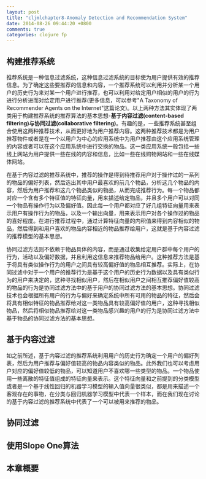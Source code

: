 ```yaml
---
layout: post
title: "cljmlchapter8-Anomaly Detection and Recommendation System"
date: 2014-08-26 09:44:20 +0800
comments: true
categories: clojure fp
---
```


## 构建推荐系统

推荐系统是一种信息过滤系统，这种信息过滤系统的目标使为用户提供有效的推荐信息。为了确定这些要推荐的信息和内容，一个推荐系统可以利用并分析某一个用户的历史行为来对某一个用户进行推荐，也可以利用对给定用户相似的用户的行为进行分析进而对给定用户进行推荐(更多信息，可以参考"A Taxonomy of Recommender Agents on the Internet"这篇论文)。以上两种方法其实体现了两类用于构建推荐系统的推荐算法的基本思想-**基于内容过滤(content-based filtering)**与**协同过滤(collaborative filtering)**。有趣的是，一些推荐系统甚至组合使用这两种推荐技术，从而更好地为用户推荐内容。这两种推荐技术都是为用户推荐物件或者是在一个以用户为中心的应用系统中为用户推荐由这个应用系统管理的内容或者可以在这个应用系统中进行交换的物品。这一类应用系统一般包括一些线上网站为用户提供一些在线的内容和信息，比如一些在线购物网站和一些在线媒体网站。

在基于内容过滤的推荐系统中，推荐的操作是得到待推荐用户对于操作过的一系列的物品的偏好列表，然后选出其中用户最喜欢的前几个物品，分析这几个物品的内容，然后为用户推荐和这几个物品类似的物品，从而完成推荐行为。每一个物品都对应一个含有多个特征值的特征向量，用来描述给定物品，并且多个用户可以对同一个物品有操作行为以及偏好值。因此每一个用户都对应了好几组特征向量用来表示用户有操作行为的物品，以及一个输出向量，用来表示用户对各个操作过的物品的喜好程度。在进行推荐过程中，通过计算特征向量的内积值来得到内容相似的物品，然后得到和用户喜欢的物品内容相近的物品推荐给用户，这就是基于内容过滤的推荐模型的基本思想。

协同过滤方法则不依赖于物品具体的内容，而是通过收集给定用户群中每个用户的行为，活动以及偏好数据，并且利用这信息来推荐物品给用户。这种推荐方法是基于将具有类似操作行为的用户之间具有较高偏好值的物品相互推荐。实际上，在协同过滤中对于一个用户的推荐行为是基于这个用户的历史行为数据以及具有类似行为的用户来决定的，这种寻找相似用户，然后在相似用户之间相互推荐偏好值较高的物品的行为是协同过滤方法中的基于用户的协同过滤方法的基本思想。协同过滤技术也会根据所有用户的行为与偏好来确定系统中所有可用的物品的特征，然后会将具有相似特征的物品推荐给对这一类物品具有较高偏好值的用户，这种寻找相似物品，然后将相似物品推荐给对这一类物品感兴趣的用户的行为是协同过滤方法中基于物品的协同过滤方法的基本思想。

## 基于内容过滤

如之前所述，基于内容过滤的推荐系统利用用户的历史行为确定一个用户的偏好列表，然后为用户推荐与偏好值较高的物品内容类似的物品。此外我们也可以考虑用户对应的偏好值较低的物品，可以知道用户不喜欢哪一些类型的物品。一个物品使用一些离散的特征值组成的特征向量来表示。这个特征向量和之前提到的分类模型或者是一个基于线性回归的机器学习模型的输入值向量很类似，都是用来描述一个客观存在的事物，在分类与回归机器学习模型中代表一个样本，而在我们现在讨论的基于内容过滤的推荐系统中代表了一个可以被用来推荐的物品。

## 协同过滤

## 使用Slope One算法

## 本章概要


